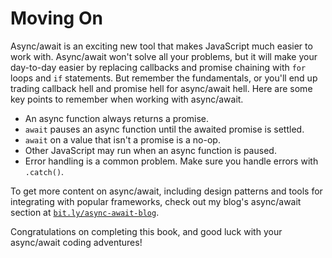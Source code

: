 # Moving On

Async/await is an exciting new tool that makes JavaScript much easier to
work with. Async/await won't solve all your problems, but it will make your
day-to-day easier by replacing callbacks and promise chaining with `for` loops
and `if` statements. But remember the fundamentals, or you'll end up trading
callback hell and promise hell for async/await hell.
Here are some key points to remember when working with async/await.

* An async function always returns a promise.
* `await` pauses an async function until the awaited promise is settled.
* `await` on a value that isn't a promise is a no-op.
* Other JavaScript may run when an async function is paused.
* Error handling is a common problem. Make sure you handle errors with `.catch()`.

To get more content on async/await, including design patterns and tools for
integrating with popular frameworks, check out my blog's async/await section
at [`bit.ly/async-await-blog`](http://bit.ly/async-await-blog).

Congratulations on completing this book, and good luck with your async/await
coding adventures!
